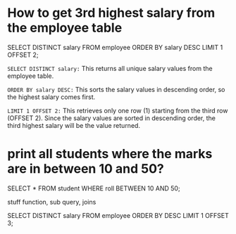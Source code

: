 # How to get 3rd highest salary from the employee table

SELECT DISTINCT salary
FROM employee
ORDER BY salary DESC
LIMIT 1 OFFSET 2;

`SELECT DISTINCT salary:` This returns all unique salary values from the employee table.

`ORDER BY salary DESC:` This sorts the salary values in descending order, so the highest salary comes first.

`LIMIT 1 OFFSET 2:` This retrieves only one row (1) starting from the third row (OFFSET 2). Since the salary values are sorted in descending order, the third highest salary will be the value returned.

# print all students where the marks are in between 10 and 50?

SELECT * FROM student
WHERE roll BETWEEN 10 AND 50;


stuff function, sub query, joins


SELECT DISTINCT salary
FROM employee
ORDER BY DESC
LIMIT 1 OFFSET 3;



